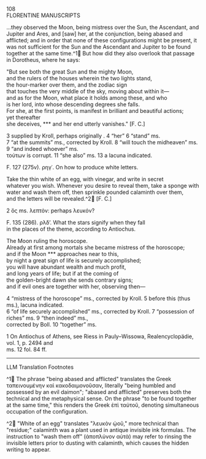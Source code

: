 108  
FLORENTINE MANUSCRIPTS

...they observed the Moon, being mistress over the Sun, the Ascendant, and Jupiter and Ares, and [saw] her, at the conjunction, being abased and afflicted; and in order that none of these configurations might be present, it was not sufficient for the Sun and the Ascendant and Jupiter to be found together at the same time.^1🤖 But how did they also overlook that passage in Dorotheus, where he says:

"But see both the great Sun and the mighty Moon,  
and the rulers of the houses wherein the two lights stand,  
the hour-marker over them, and the zodiac sign  
that touches the very middle of the sky, moving about within it—  
and as for the Moon, what place it holds among these, and who  
is her lord, into whose descending degrees she falls.  
For she, at the first points, is manifest in brilliant and beautiful actions;  
yet thereafter  
she deceives, *** and her end utterly vanishes."               [F. C.]

3 <at the same time> supplied by Kroll, perhaps originally <co-occurred>. 4 “her”  6 “stand” ms.  
7 “at the summits” ms., corrected by Kroll. 8 “will touch the midheaven” ms. 9 “and indeed whoever” ms.  
τούτων is corrupt. 11 “she also” ms. 13 a lacuna indicated.

F. 127 (275v). ρηγ᾿. On how to produce white letters.

Take the thin white of an egg, with vinegar, and write in secret  
whatever you wish. Whenever you desire to reveal them, take a sponge with  
water and wash them off, then sprinkle pounded calaminth over them,  
and the letters will be revealed.^2🤖               [F. C.]

2 ὅς ms. λεπτὸν: perhaps λευκόν?

F. 135 (286). ρλδ’. What the stars signify when they fall  
in the places of the theme, according to Antiochus.

The Moon ruling the horoscope.  
Already at first among mortals she became mistress of the horoscope;  
and if the Moon *** approaches near to this,  
by night a great sign of life is securely accomplished;  
you will have abundant wealth and much profit,  
and long years of life; but if at the coming of  
the golden-bright dawn she sends contrary signs;  
and if evil ones are together with her, observing then—

4 “mistress of the horoscope” ms., corrected by Kroll. 5 before this (thus ms.), lacuna indicated.  
6 “of life securely accomplished” ms., corrected by Kroll. 7 “possession of riches” ms. 9 “then indeed” ms.,  
corrected by Boll. 10 “together” ms.

1 On Antiochus of Athens, see Riess in Pauly–Wissowa, Realencyclopädie, vol. 1, p. 2494 and  
ms. 12 fol. 84 ff.

---

LLM Translation Footnotes

^1🤖 The phrase "being abased and afflicted" translates the Greek ταπεινουμένην καὶ κακοδαιμονοῦσαν, literally "being humbled and possessed by an evil daimon"; "abased and afflicted" preserves both the technical and the metaphysical sense. On the phrase "to be found together at the same time," this renders the Greek ἐπὶ ταὐτοῦ, denoting simultaneous occupation of the configuration.

^2🤖 "White of an egg" translates "λευκὸν ᾠοῦ," more technical than "residue;" calaminth was a plant used in antique invisible ink formulas. The instruction to "wash them off" (ἀποπλύνον αὐτὰ) may refer to rinsing the invisible letters prior to dusting with calaminth, which causes the hidden writing to appear.